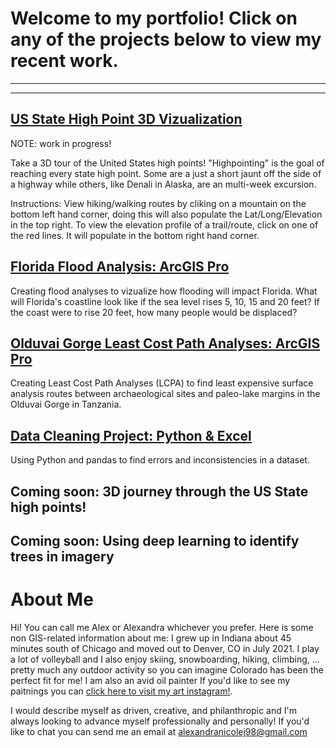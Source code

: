 # Welcome to my portfolio! Click on any of the projects below to view my recent work.
_______________________________________________________________________________________
_______________________________________________________________________________________

   
## [US State High Point 3D Vizualization](https://experience.arcgis.com/experience/cd24a0802d8146c085fdfd33b3f86169/?draft=true) 
NOTE: work in progress!

Take a 3D tour of the United States high points! "Highpointing" is the goal of reaching every state high point. Some are a just a short jaunt off the side of a highway while others, like Denali in Alaska, are an multi-week excursion.

Instructions: View hiking/walking routes by cliking on a mountain on the bottom left hand corner, doing this will also populate the Lat/Long/Elevation in the top right. To view the elevation profile of a trail/route, click on one of the red lines. It will populate in the bottom right hand corner. 

## [Florida Flood Analysis: ArcGIS Pro](https://storymaps.arcgis.com/stories/a7a0586d35e74a34aa5ff439157e5fe3)
Creating flood analyses to vizualize how flooding will impact Florida. What will Florida's coastline look like if the sea level rises 5, 10, 15 and 20 feet? If the coast were to rise 20 feet, how many people would be displaced?

## [Olduvai Gorge Least Cost Path Analyses: ArcGIS Pro](https://storymaps.arcgis.com/stories/0d602be104c6472cba91c9c759a70ce8)
Creating Least Cost Path Analyses (LCPA) to find least expensive surface analysis routes between archaeological sites and paleo-lake margins in the Olduvai Gorge in Tanzania.


## [Data Cleaning Project: Python & Excel](https://storymaps.arcgis.com/stories/144ccc8235f74a54a97433bca2251e47)
Using Python and pandas to find errors and inconsistencies in a dataset.


## Coming soon: 3D journey through the US State high points! 


## Coming soon: Using deep learning to identify trees in imagery



# About Me
Hi! You can call me Alex or Alexandra whichever you prefer. Here is some non GIS-related information about me: I grew up in Indiana about 45 minutes south of Chicago and moved out to Denver, CO in July 2021. I play a lot of volleyball and I also enjoy skiing, snowboarding, hiking, climbing, ... pretty much any outdoor activity so you can imagine Colorado has been the perfect fit for me! I am also an avid oil painter If you'd like to see my paitnings you can [click here to visit my art instagram!](https://www.instagram.com/oily.alex/?hl=en). 

I would describe myself as driven, creative, and philanthropic and I'm always looking to advance myself professionally and personally! If you'd like to chat you can send me an email at alexandranicolej98@gmail.com
